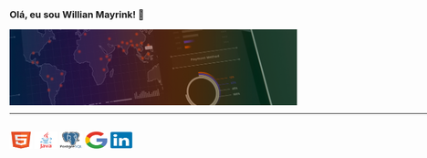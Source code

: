 ### Olá, eu sou Willian Mayrink! 👋

<img align="center" alt="Will-HTML" src="https://github.com/willmayrink/willmayrink/blob/f08038034d3fe96d068e41adb0c39c2b48bbeeca/24_-_Power_BI-2-1536x404.png">
<hr size="1" align="center" width="770" noshade="false">
<div style="display: inline_block"><br>
  <img align="center" alt="Will-HTML" height="30" width="40" src="https://raw.githubusercontent.com/devicons/devicon/master/icons/html5/html5-original.svg">
  <img align="center" alt="Will-Java" height="30" width="40" src="https://raw.githubusercontent.com/devicons/devicon/master/icons/java/java-original-wordmark.svg">
  <img align="center" alt="Will-PostgreSQL" height="30" width="40" src="https://raw.githubusercontent.com/devicons/devicon/master/icons/postgresql/postgresql-original-wordmark.svg">
  <img align="center" alt="Will-Google" height="30" width="40" src="https://raw.githubusercontent.com/devicons/devicon/master/icons/google/google-original.svg">
  <a href="https://linkedin.com/in/willian-mayrink-9a2235246" target="_blank"><img align="center" alt="Will-Linkedin" height="30" width="40" src="https://raw.githubusercontent.com/devicons/devicon/master/icons/linkedin/linkedin-original.svg">
</div>

